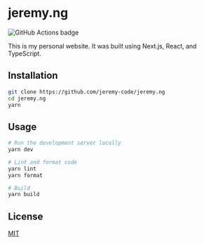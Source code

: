 # jeremy.ng

![GitHub Actions badge](https://github.com/jeremy-code/jeremy.ng/actions/workflows/ci.yml/badge.svg)

This is my personal website. It was built using Next.js, React, and TypeScript.

## Installation

```bash
git clone https://github.com/jeremy-code/jeremy.ng
cd jeremy.ng
yarn
```

## Usage

```bash
# Run the development server locally
yarn dev

# Lint and format code
yarn lint
yarn format

# Build
yarn build
```

## License

[MIT](https://choosealicense.com/licenses/mit)
